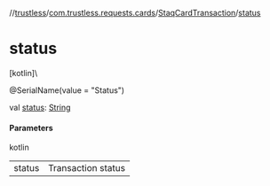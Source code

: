 //[trustless](../../../index.md)/[com.trustless.requests.cards](../index.md)/[StaqCardTransaction](index.md)/[status](status.md)

# status

[kotlin]\

@SerialName(value = &quot;Status&quot;)

val [status](status.md): [String](https://kotlinlang.org/api/latest/jvm/stdlib/kotlin/-string/index.html)

#### Parameters

kotlin

| | |
|---|---|
| status | Transaction status |
